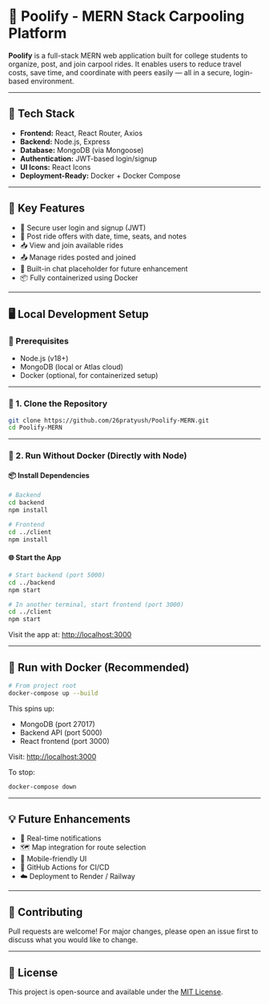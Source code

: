 # 🚗 Poolify - MERN Stack Carpooling Platform

**Poolify** is a full-stack MERN web application built for college students to organize, post, and join carpool rides. It enables users to reduce travel costs, save time, and coordinate with peers easily — all in a secure, login-based environment.

---

## 🧱 Tech Stack

- **Frontend:** React, React Router, Axios  
- **Backend:** Node.js, Express  
- **Database:** MongoDB (via Mongoose)  
- **Authentication:** JWT-based login/signup  
- **UI Icons:** React Icons  
- **Deployment-Ready:** Docker + Docker Compose  

---

## 🌟 Key Features

- 🔐 Secure user login and signup (JWT)
- 📝 Post ride offers with date, time, seats, and notes
- 📥 View and join available rides
- 📤 Manage rides posted and joined
- 💬 Built-in chat placeholder for future enhancement
- 📦 Fully containerized using Docker

---

## 🖥️ Local Development Setup

### 🔧 Prerequisites

- Node.js (v18+)
- MongoDB (local or Atlas cloud)
- Docker (optional, for containerized setup)

---

### 🔄 1. Clone the Repository

```bash
git clone https://github.com/26pratyush/Poolify-MERN.git
cd Poolify-MERN
````

---

### 📁 2. Run Without Docker (Directly with Node)

#### 📦 Install Dependencies

```bash
# Backend
cd backend
npm install

# Frontend
cd ../client
npm install
```

#### 🌐 Start the App

```bash
# Start backend (port 5000)
cd ../backend
npm start

# In another terminal, start frontend (port 3000)
cd ../client
npm start
```

Visit the app at: [http://localhost:3000](http://localhost:3000)

---

## 🐳 Run with Docker (Recommended)

```bash
# From project root
docker-compose up --build
```

This spins up:

* MongoDB (port 27017)
* Backend API (port 5000)
* React frontend (port 3000)

Visit: [http://localhost:3000](http://localhost:3000)

To stop:

```bash
docker-compose down
```

---

## 💡 Future Enhancements

* 🔔 Real-time notifications
* 🗺️ Map integration for route selection
* 📱 Mobile-friendly UI
* 🔄 GitHub Actions for CI/CD
* ☁️ Deployment to Render / Railway

---

## 🤝 Contributing

Pull requests are welcome! For major changes, please open an issue first to discuss what you would like to change.

---

## 📄 License

This project is open-source and available under the [MIT License](LICENSE).
